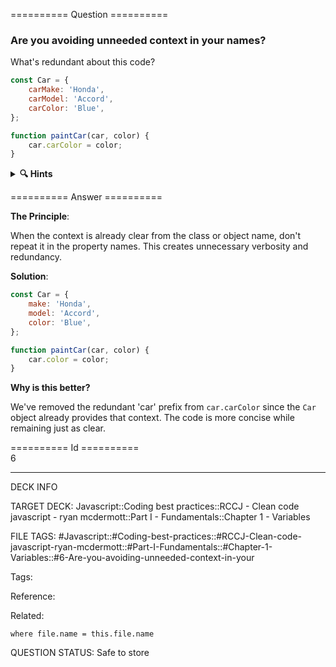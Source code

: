 ========== Question ==========  

### Are you avoiding unneeded context in your names?

What's redundant about this code?

```javascript
const Car = {
    carMake: 'Honda',
    carModel: 'Accord',
    carColor: 'Blue',
};

function paintCar(car, color) {
    car.carColor = color;
}
```

<details><summary><b>🔍 Hints</b></summary>

<b>Think about</b>:

-   What context does the `Car` object already provide?

-   Are the 'car' prefixes adding any valuable information?

-   How could we make this more concise while maintaining clarity?

</details>  

========== Answer ==========  

**The Principle**:

When the context is already clear from the class or object name, don't repeat it in the property names. This creates unnecessary verbosity and redundancy.

**Solution**:

```javascript
const Car = {
    make: 'Honda',
    model: 'Accord',
    color: 'Blue',
};

function paintCar(car, color) {
    car.color = color;
}
```

**Why is this better?**

We've removed the redundant 'car' prefix from `car.carColor` since the `Car` object already provides that context. The code is more concise while remaining just as clear.

========== Id ==========  
6

---

DECK INFO

TARGET DECK: Javascript::Coding best practices::RCCJ - Clean code javascript - ryan mcdermott::Part I - Fundamentals::Chapter 1 - Variables

FILE TAGS: #Javascript::#Coding-best-practices::#RCCJ-Clean-code-javascript-ryan-mcdermott::#Part-I-Fundamentals::#Chapter-1-Variables::#6-Are-you-avoiding-unneeded-context-in-your

Tags:

Reference:

Related:

```dataview
where file.name = this.file.name
```

QUESTION STATUS: Safe to store
